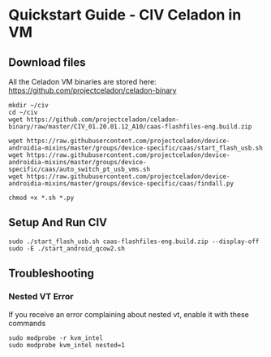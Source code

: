 # Quickstart Guide - CIV Celadon in VM

## Download files
All the Celadon VM binaries are stored here: https://github.com/projectceladon/celadon-binary
```
mkdir ~/civ
cd ~/civ
wget https://github.com/projectceladon/celadon-binary/raw/master/CIV_01.20.01.12_A10/caas-flashfiles-eng.build.zip

wget https://raw.githubusercontent.com/projectceladon/device-androidia-mixins/master/groups/device-specific/caas/start_flash_usb.sh
wget https://raw.githubusercontent.com/projectceladon/device-androidia-mixins/master/groups/device-specific/caas/auto_switch_pt_usb_vms.sh
wget https://raw.githubusercontent.com/projectceladon/device-androidia-mixins/master/groups/device-specific/caas/findall.py

chmod +x *.sh *.py
```

## Setup And Run CIV
```
sudo ./start_flash_usb.sh caas-flashfiles-eng.build.zip --display-off
sudo -E ./start_android_qcow2.sh
```
## Troubleshooting
### Nested VT Error
If you receive an error complaining about nested vt, enable it with these commands
```
sudo modprobe -r kvm_intel
sudo modprobe kvm_intel nested=1
```
